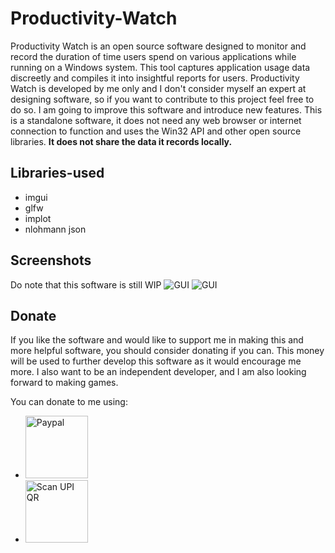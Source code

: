 # Productivity-Watch
Productivity Watch is an open source software designed to monitor and record the duration of time users spend on various applications while running on a Windows system. This tool captures application usage data discreetly and compiles it into insightful reports for users. 
Productivity Watch is developed by me only and I don't consider myself an expert at designing software, so if you want to contribute to this project feel free to do so. I am going to improve this software and introduce new features. 
This is a standalone software, it does not need any web browser or internet connection to function and uses the Win32 API and other open source libraries. **It does not share the data it records locally.**


## Libraries-used
- imgui
- glfw
- implot
- nlohmann json

## Screenshots
Do note that this software is still WIP
<img alt="GUI" src="https://i.imgur.com/OKQHPQ6.png">
<img alt="GUI" src="https://imgur.com/undefined">

## Donate
If you like the software and would like to support me in making this and more helpful software, you should consider donating if you can. This money will be used to further develop this software as it would encourage me more. I also want to be an independent developer, and I am also looking forward to making games.


You can donate to me using: 


- [<img alt="Paypal" width="100px" src="https://upload.wikimedia.org/wikipedia/commons/a/a4/Paypal_2014_logo.png?20150315064712">](https://paypal.me/abhirup27?country.x=IN&locale.x=en_GB)
- <img alt="Scan UPI QR" width="100px" src="https://i.imgur.com/36amylh.jpeg">
